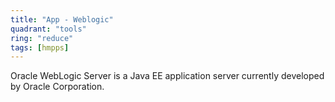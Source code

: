 ```yaml
---
title: "App - Weblogic"
quadrant: "tools"
ring: "reduce"
tags: [hmpps]
---
```


Oracle WebLogic Server is a Java EE application server currently developed by Oracle Corporation. 
